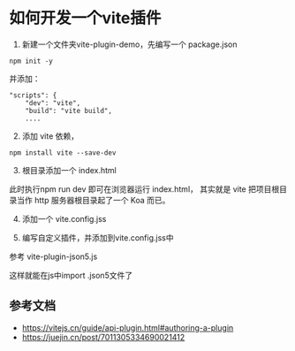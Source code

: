 # 如何开发一个vite插件

1. 新建一个文件夹vite-plugin-demo，先编写一个 package.json
```
npm init -y
```
并添加：
```
"scripts": {
    "dev": "vite",
    "build": "vite build",
    ....
```

2. 添加 vite 依赖，
```
npm install vite --save-dev
```

3. 根目录添加一个 index.html

此时执行npm run dev 即可在浏览器运行 index.html，
其实就是 vite 把项目根目录当作 http 服务器根目录起了一个 Koa 而已。

4. 添加一个 vite.config.jss

5. 编写自定义插件，并添加到vite.config.jss中

参考 vite-plugin-json5.js

这样就能在js中import .json5文件了

## 参考文档
- https://vitejs.cn/guide/api-plugin.html#authoring-a-plugin
- https://juejin.cn/post/7011305334690021412